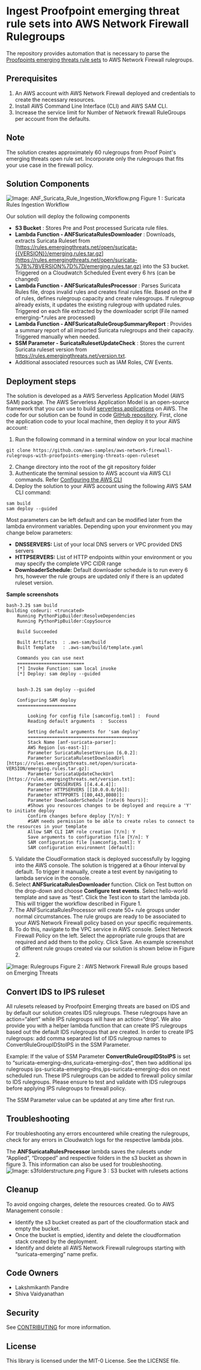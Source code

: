# Ingest Proofpoint emerging threat rule sets into AWS Network Firewall Rulegroups

The repository provides automation that is necessary to parse the [Proofpoints emerging threats rule sets](https://rules.emergingthreats.net/open/suricata/rules/) to AWS Network Firewall rulegroups. 

## Prerequisites

1. An AWS account with AWS Network Firewall deployed and credentials to create the necessary resources.
2. Install AWS Command Line Interface (CLI) and AWS SAM CLI.
3. Increase the service limit for Number of Network firewall RuleGroups per account from the defaults.

## Note
The solution creates approximately 60 rulegroups from Proof Point's emerging threats open rule set. Incorporate only the rulegroups that fits your use case in the firewall policy. 

## Solution Components

![Image: ANF_Suricata_Rule_Ingestion_Workflow.png](images/ANF_Suricata_Rule_Ingestion_Workflow.png)
Figure 1 : Suricata Rules Ingestion Workflow

Our solution will deploy the following components

* **S3 Bucket** : Stores Pre and Post processed Suricata rule files.
* **Lambda Function - ANFSuricataRulesDownloader** : Downloads, extracts Suricata Ruleset from [https://rules.emergingthreats.net/open/suricata-{{VERSION}}/emerging.rules.tar.gz](https://rules.emergingthreats.net/open/suricata-%7B%7BVERSION%7D%7D/emerging.rules.tar.gz) into the S3 bucket. Triggered on a Cloudwatch Scheduled Event every 6 hrs (can be changed)
* **Lambda Function - ANFSuricataRulesProcessor** : Parses Suricata Rules file, drops invalid rules and creates final rules file. Based on the # of rules, defines rulegroup capacity and create rulesgroups. If rulegroup already exists, it updates the existing rulegroup with updated rules. Triggered on each file extracted by the downloader script (File named emerging-*.rules are processed)
* **Lambda Function - ANFSuricataRuleGroupSummaryReport** : Provides a summary report of all imported Suricata rulegroups and their capacity. Triggered manually when needed.
* **SSM Parameter - SuricataRulesetUpdateCheck** : Stores the current Suricata ruleset version from https://rules.emergingthreats.net/version.txt.
* Additional associated resources such as IAM Roles, CW Events.

## Deployment steps

The  solution is developed as a AWS Serverless Application Model (AWS SAM) package. The AWS Serverless Application Model is an open-source framework that you can use to build [serverless applications](https://aws.amazon.com/serverless/) on AWS. The code for our solution can be found in code [GitHub repository](https://gitlab.aws.dev/technical-delivery-kits/networking-content-delivery/network-firewall-deployment/-/tree/master/emerging-threats-parser). First, clone the application code to your local machine, then deploy it to your AWS account:

1. Run the following command in a terminal window on your local machine
```
git clone https://github.com/aws-samples/aws-network-firewall-rulegroups-with-proofpoints-emerging-threats-open-ruleset
```
2. Change directory into the root of the git repository folder
3. Authenticate the terminal session to AWS account via AWS CLI commands. Refer [Configuring the AWS CLI](https://docs.aws.amazon.com/cli/latest/userguide/cli-chap-configure.html)
4. Deploy the solution to your AWS account using the following AWS SAM CLI command:
```
sam build
sam deploy --guided
```
Most parameters can be left default and can be modified later from the lambda environment variables. Depending upon your environment you may change below parameters:

* **DNSSERVERS:** List of your local DNS servers or VPC provided DNS servers
* **HTTPSERVERS:** List of HTTP endpoints within your environment or you may specify the complete VPC CIDR range
* **DownloaderSchedule:** Default downloader schedule is to run every 6 hrs, however the rule groups are updated only if there is an updated ruleset version. 

**Sample screenshots**

```
bash-3.2$ sam build
Building codeuri: <truncated>
    Running PythonPipBuilder:ResolveDependencies
    Running PythonPipBuilder:CopySource
    
    Build Succeeded
    
    Built Artifacts  : .aws-sam/build
    Built Template   : .aws-sam/build/template.yaml
    
    Commands you can use next
    =========================
    [*] Invoke Function: sam local invoke
    [*] Deploy: sam deploy --guided
    
    
    bash-3.2$ sam deploy --guided
    
    Configuring SAM deploy
    ======================
    
        Looking for config file [samconfig.toml] :  Found
        Reading default arguments  :  Success
    
        Setting default arguments for 'sam deploy'
        =========================================
        Stack Name [anf-suricata-parser]:
        AWS Region [us-east-1]:
        Parameter SuricataRulesetVersion [6.0.2]:
        Parameter SuricataRulesetDownloadUrl [https://rules.emergingthreats.net/open/suricata-VERSION/emerging.rules.tar.gz]:
        Parameter SuricataUpdateCheckUrl [https://rules.emergingthreats.net/version.txt]:
        Parameter DNSSERVERS [[4.4.4.4]]:
        Parameter HTTPSERVERS [[10.0.0.0/16]]:
        Parameter HTTPPORTS [[80,443,8080]]:
        Parameter DownloaderSchedule [rate(6 hours)]:
        #Shows you resources changes to be deployed and require a 'Y' to initiate deploy
        Confirm changes before deploy [Y/n]: Y
        #SAM needs permission to be able to create roles to connect to the resources in your template
        Allow SAM CLI IAM role creation [Y/n]: Y
        Save arguments to configuration file [Y/n]: Y
        SAM configuration file [samconfig.toml]: Y
        SAM configuration environment [default]:
```

5. Validate the CloudFormation stack is deployed successfully by logging into the AWS console. The solution is triggered at a 6hour interval by default. To trigger it manually, create a test event by navigating to lambda service in the console.  
6. Select **ANFSuricataRulesDownloader** function. Click on Test button on the drop-down and choose **Configure test events**. Select hello-world template and save as “test”. Click the Test icon to start the lambda job. This will trigger the workflow described in Figure 1.
7. The ANFSuricataRulesProcessor will create 50+ rule groups under normal circumstances. The rule groups are ready to be associated to your AWS Network Firewall policy based on your specific requirements. 
8. To do this, navigate to the VPC service in AWS console. Select Network Firewall Policy on the left. Select the appropriate rule groups that are required and add them to the policy. Click Save. An example screenshot of different rule groups created via our solution is shown below in Figure 2.  


![Image: Rulegroups](images/rulegroups.png)
Figure 2 : AWS Network Firewall Rule groups based on Emerging Threats

## Convert IDS to IPS ruleset
All rulesets released by Proofpoint Emerging threats are based on IDS and by default our solution creates  IDS rulegroups. These rulegroups have an action=“alert” while IPS rulegroups will have an action=“drop”. We also provide you with a helper lambda function that can create IPS rulegroups based out the default IDS rulegroups that are created. In order to create IPS rulegroups: add comma separated list of IDS rulegroup names to ConvertRuleGroupIDStoIPS in the SSM Parameter.  

Example: If the value of SSM Parameter **ConvertRuleGroupIDStoIPS** is set to “suricata-emerging-dns,suricata-emerging-dos”, then two additional ips rulegroups ips-suricata-emerging-dns,ips-suricata-emerging-dos on next scheduled run. These IPS rulegroups can be added to firewall policy similar to IDS rulegroups. Please ensure to test and validate with IDS rulegroups before applying IPS rulegroups to firewall policy. 

The SSM Parameter value can be updated at any time after first run.

## Troubleshooting

For troubleshooting any errors encountered while creating the rulegroups, check for any errors in Cloudwatch logs for the respective lambda jobs. 

The **ANFSuricataRulesProcessor** lambda saves the rulesets under “Applied”, “Dropped” and respective folders in the s3 bucket as shown in figure 3. This information can also be used for troubleshooting. 
![Image: s3folderstructure.png](images/s3bucketfolders.png)
Figure 3 : S3 bucket with rulesets actions

## Cleanup

To avoid ongoing charges, delete the resources created. Go to AWS Management console : 

* Identify the s3 bucket created as part of the cloudformation stack and empty the bucket. 
* Once the bucket is emptied, identity and delete the cloudformation stack created by the deployment. 
* Identify and delete all AWS Network Firewall rulegroups starting with “suricata-emerging” name prefix. 


## Code Owners

* Lakshmikanth Pandre
* Shiva Vaidyanathan

## Security

See [CONTRIBUTING](CONTRIBUTING.md#security-issue-notifications) for more information.

## License

This library is licensed under the MIT-0 License. See the LICENSE file.

